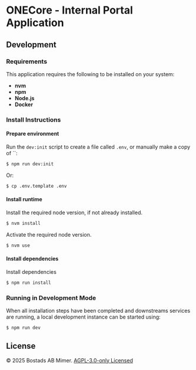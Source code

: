 # ONECore - Internal Portal Application

## Development

### Requirements

This application requires the following to be installed on your system:


 * **nvm**
 * **npm**
 * **Node.js**
 * **Docker**

### Install Instructions

#### Prepare environment

Run the `dev:init` script to create a file called `.env`, or manually make a copy of ``:


```sh
$ npm run dev:init
```

Or:


```sh
$ cp .env.template .env
```

#### Install runtime

Install the required node version, if not already installed.


```sh
$ nvm install
```

Activate the required node version.


```sh
$ nvm use
```

#### Install dependencies

Install dependencies


```sh
$ npm run install
```

### Running in Development Mode

When all installation steps have been completed and downstreams services are running, a local development instance can be started using:


```sh
$ npm run dev
```

## License

© 2025 Bostads AB Mimer. [AGPL-3.0-only Licensed](./LICENSE)


